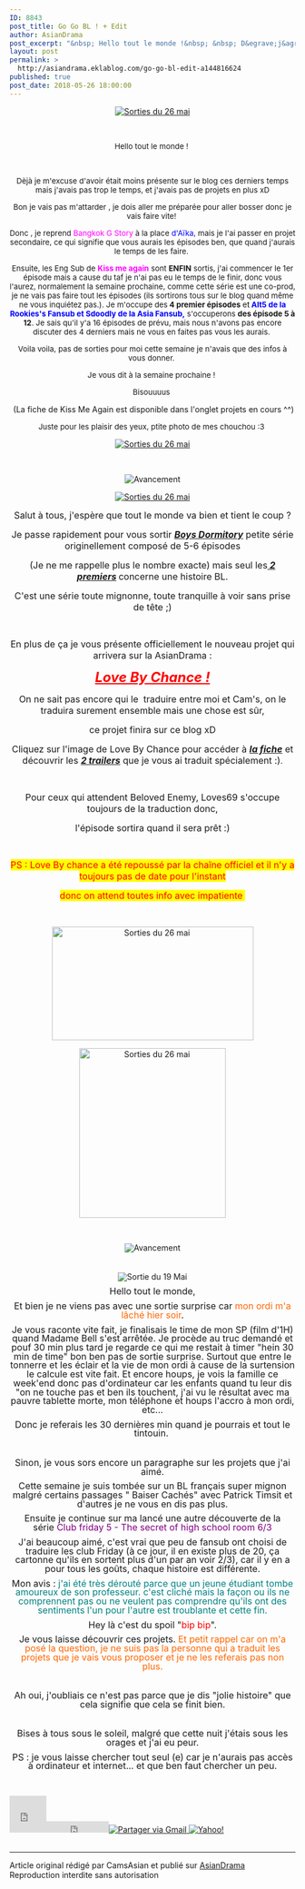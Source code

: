 ```yaml
---
ID: 8843
post_title: Go Go BL ! + Edit
author: AsianDrama
post_excerpt: "&nbsp; Hello tout le monde !&nbsp; &nbsp; D&egrave;j&agrave; je m'excuse d'avoir &eacute;tait moins pr&eacute;sente sur le blog ces derniers temps mais j'avais pas trop le temps, et j'avais pas de projets en plus xD Bon je vais pas m'attarder , je dois aller me pr&eacute;par&eacute;e&nbsp;pour aller bosser donc je vais faire vite!&nbsp; Donc , je..."
layout: post
permalink: >
  http://asiandrama.eklablog.com/go-go-bl-edit-a144816624
published: true
post_date: 2018-05-26 18:00:00
---
```

<p style="text-align: center;"><a href="http://ekladata.com/hxB4nF378bH6UALVud4-a4QQ7rs.png"><img src="https://united-subs.dearclouds.com/wp-content/uploads/2018/05/4ff26fd3faef0f8c130a04112444689b.jpg" alt="Sorties du 26 mai"/></a></p>
<p style="text-align: center;">&nbsp;</p>
<p style="text-align: center;"><span style="font-size: 10pt;">Hello tout le monde !&nbsp;</span></p>
<p style="text-align: center;">&nbsp;</p>
<p style="text-align: center;"><span style="font-size: 13.3333px;">D&egrave;j&agrave; je m'excuse d'avoir &eacute;tait moins pr&eacute;sente sur le blog ces derniers temps mais j'avais pas trop le temps, et j'avais pas de projets en plus xD</span></p>
<p style="text-align: center;"><span style="font-size: 13.3333px;">Bon je vais pas m'attarder , je dois aller me pr&eacute;par&eacute;e&nbsp;pour aller bosser donc je vais faire vite!&nbsp;</span></p>
<p style="text-align: center;"><span style="font-size: 13.3333px;">Donc , je reprend <span style="color: #ff00ff;">Bangkok G Story</span> &agrave; la place <span style="color: #0000ff;">d'A&iuml;ka</span>, mais je l'ai passer en projet secondaire, ce qui signifie que vous aurais les &eacute;pisodes ben, que quand j'aurais le temps de les faire.&nbsp;</span></p>
<p style="text-align: center;"><span style="font-size: 13.3333px;">Ensuite, les Eng Sub de <span style="color: #ff00ff;"><strong>Kiss me again</strong></span> sont <strong>ENFIN</strong> sortis, j'ai commencer le 1er &eacute;pisode mais a cause du taf je n'ai pas eu le temps de le finir, donc vous l'aurez, normalement la semaine prochaine, comme cette s&eacute;rie est une co-prod, je ne vais pas faire tout les &eacute;pisodes (ils sortirons tous sur le blog quand m&ecirc;me ne vous inqui&eacute;tez pas.). Je m'occupe des<strong> 4 premier &eacute;pisodes</strong> e<span style="color: #0000ff;"><span style="color: #000000;">t</span><strong> Alt5 de la Rookies's Fansub et Sdoodly de la Asia Fansub,</strong> </span>s'occuperons <strong>des &eacute;pisode 5 &agrave; 12</strong>. Je sais qu'il y'a 16 &eacute;pisodes de pr&eacute;vu, mais nous n'avons pas encore discuter des 4 derniers mais ne vous en faites pas vous les aurais.&nbsp;</span></p>
<p style="text-align: center;"><span style="font-size: 13.3333px;">Voila voila, pas de sorties pour moi cette semaine je n'avais que des infos &agrave; vous donner.&nbsp;</span></p>
<p style="text-align: center;"><span style="font-size: 13.3333px;">Je vous dit &agrave; la semaine prochaine !&nbsp;</span></p>
<p style="text-align: center;"><span style="font-size: 13.3333px;">Bisouuuus&nbsp;</span></p>
<p style="text-align: center;">&nbsp;(La fiche de Kiss Me Again est disponible dans l'onglet projets en cours ^^)</p>
<p style="text-align: center;"><span style="font-size: 13.3333px;">Juste pour les plaisir des yeux, ptite photo de mes chouchou :3&nbsp;</span></p>
<p style="text-align: center;"><a href="http://ekladata.com/yXlgwXWKfuTlOFuCOYhYJ1aZmoo.jpg"><img src="http://ekladata.com/yXlgwXWKfuTlOFuCOYhYJ1aZmoo@500x332.jpg" alt="Sorties du 26 mai"/></a></p>
<p style="text-align: center;">&nbsp;</p>
<p style="text-align: center;"><img src="http://ekladata.com/0azE2m7POWI0azp7s-3SiM0RKv4@308x39.png" alt="Avancement"/></p>
<p style="text-align: center;"><a href="http://ekladata.com/VhIONmPRZlnk2cg7Gm3fFb4aR9c.png"><img src="http://ekladata.com/VhIONmPRZlnk2cg7Gm3fFb4aR9c@150x150.png" alt="Sorties du 26 mai"/></a></p>
<p style="text-align: center;"><span style="font-size: 12pt;">Salut &agrave; tous, j'esp&egrave;re que tout le monde va bien et tient le coup ?</span></p>
<p style="text-align: center;"><span style="font-size: 12pt;">Je passe rapidement pour vous sortir&nbsp;<em><span style="text-decoration: underline;"><strong>Boys Dormitory</strong></span></em> petite s&eacute;rie originellement compos&eacute; de 5-6 &eacute;pisodes</span></p>
<p style="text-align: center;"><span style="font-size: 12pt;">(Je ne me rappelle plus le nombre exacte) mais seul les<strong><em><span style="text-decoration: underline;"> 2 premiers</span> </em></strong>concerne une histoire BL.</span></p>
<p style="text-align: center;"><span style="font-size: 12pt;">C'est une s&eacute;rie toute mignonne, toute tranquille &agrave; voir sans prise de t&ecirc;te ;)</span></p>
<p style="text-align: center;">&nbsp;</p>
<p style="text-align: center;"><span style="font-size: 12pt;">En plus de &ccedil;a je vous pr&eacute;sente officiellement le nouveau projet qui arrivera sur la AsianDrama :</span></p>
<p style="text-align: center;"><span style="text-decoration: underline; font-size: 18pt; color: #ff0000;"><em><strong>Love By Chance !</strong></em></span></p>
<p style="text-align: center;"><span style="font-size: 12pt;">On ne sait pas encore qui le&nbsp; traduire entre moi et Cam's, on le traduira surement ensemble mais une chose est s&ucirc;r,</span></p>
<p style="text-align: center;"><span style="font-size: 12pt;">ce projet finira sur ce blog xD</span></p>
<p style="text-align: center;"><span style="font-size: 12pt;">Cliquez sur l'image de Love By Chance pour acc&eacute;der &agrave; <strong><em><span style="text-decoration: underline;">la fiche</span></em></strong> et d&eacute;couvrir les <strong><em><span style="text-decoration: underline;">2 trailers</span></em></strong> que je vous ai traduit sp&eacute;cialement :)</span>.</p>
<p style="text-align: center;">&nbsp;</p>
<p style="text-align: center;"><span style="font-size: 12pt;">Pour ceux qui attendent Beloved Enemy, Loves69 s'occupe toujours de la traduction donc, </span></p>
<p style="text-align: center;"><span style="font-size: 12pt;">l'&eacute;pisode sortira quand il sera pr&ecirc;t :)</span></p>
<p style="text-align: center;">&nbsp;</p>
<p style="text-align: center;"><span style="font-size: 12pt; color: #ff0000; background-color: #ffff00;">PS : Love By chance a &eacute;t&eacute; repouss&eacute; par la cha&icirc;ne officiel et il n'y a toujours pas de date pour l'instant</span></p>
<p style="text-align: center;"><span style="font-size: 12pt; color: #ff0000; background-color: #ffff00;">donc on attend toutes info avec impatiente&nbsp;</span></p>
<p style="text-align: center;">&nbsp;</p>
<p style="text-align: center;"><a href="http://asiandrama.eklablog.com/boys-dormitory-a144681632"><img src="http://ekladata.com/2Tqyks6F-ZJBd6ttYVy3rMy7pzA@355x200.jpg" alt="Sorties du 26 mai" width="355" height="200"/></a></p>
<p style="text-align: center;"><a href="http://asiandrama.eklablog.com/love-by-chance-the-series-a144674450"><img src="http://ekladata.com/OjebwUiM50kkavIXNMRWUZ3HYSk@258x299.jpg" alt="Sorties du 26 mai" width="258" height="299"/></a></p>
<p style="text-align: center;">&nbsp;</p>
<p style="box-sizing: content-box; margin: 0px 0px 10px; line-height: 15.7143px; text-align: center;"><img style="box-sizing: content-box; border: 0px; vertical-align: middle;" src="http://ekladata.com/0azE2m7POWI0azp7s-3SiM0RKv4@308x39.png" alt="Avancement"/></p>
<p style="box-sizing: content-box; margin: 0px 0px 10px; line-height: 15.7143px; text-align: center;">&nbsp;</p>
<p style="box-sizing: content-box; margin: 0px 0px 10px; line-height: 15.7143px; text-align: center;"><img style="box-sizing: content-box; border: 0px; vertical-align: middle;" src="http://ekladata.com/LH6H3A2ytb43xEWz8XO8Q1WUZWo.jpg" alt="Sortie du 19 Mai"/></p>
<p class="MsoNormal" style="box-sizing: content-box; margin: 0px 0px 10px; line-height: 15.7143px; text-align: center;"><span style="box-sizing: content-box; font-size: 12pt;">Hello tout le monde,</span></p>
<p class="MsoNormal" style="box-sizing: content-box; margin: 0px 0px 10px; line-height: 15.7143px; text-align: center;"><span style="box-sizing: content-box; font-size: 12pt;">Et bien je ne viens pas avec une sortie surprise car <span style="color: #ff6600;">mon ordi m'a l&acirc;ch&eacute; hier soir</span>.</span></p>
<p class="MsoNormal" style="box-sizing: content-box; margin: 0px 0px 10px; line-height: 15.7143px; text-align: center;"><span style="box-sizing: content-box; font-size: 12pt;">Je vous raconte vite fait, je finalisais le time de mon SP (film d'1H) quand Madame Bell s'est arr&ecirc;t&eacute;e. Je proc&egrave;de au truc demand&eacute; et pouf 30 min plus tard je regarde ce qui me restait &agrave; timer "hein 30 min de time" bon ben pas de sortie surprise. Surtout que entre le tonnerre et les &eacute;clair et la vie de mon ordi &agrave; cause de la surtension le calcule est vite fait. Et encore houps, je vois la famille ce week'end donc pas d'ordinateur car les enfants quand tu leur dis "on ne touche pas et ben ils touchent, j'ai vu le r&eacute;sultat avec ma pauvre tablette morte, mon t&eacute;l&eacute;phone et houps l'accro &agrave; mon ordi, etc...</span></p>
<p class="MsoNormal" style="box-sizing: content-box; margin: 0px 0px 10px; line-height: 15.7143px; text-align: center;"><span style="box-sizing: content-box; font-size: 12pt;">Donc je referais les 30 derni&egrave;res min quand je pourrais et tout le tintouin.&nbsp;</span></p>
<p class="MsoNormal" style="box-sizing: content-box; margin: 0px 0px 10px; line-height: 15.7143px; text-align: center;">&nbsp;</p>
<p class="MsoNormal" style="box-sizing: content-box; margin: 0px 0px 10px; line-height: 15.7143px; text-align: center;"><span style="box-sizing: content-box; font-size: 12pt;">Sinon, je vous sors encore un paragraphe sur les projets que j'ai aim&eacute;.</span></p>
<p class="MsoNormal" style="box-sizing: content-box; margin: 0px 0px 10px; line-height: 15.7143px; text-align: center;"><span style="box-sizing: content-box; font-size: 12pt;">Cette semaine je suis tomb&eacute;e sur un BL fran&ccedil;ais super mignon malgr&eacute; certains passages " Baiser Cach&eacute;s" avec Patrick Timsit et d'autres je ne vous en dis pas plus.</span></p>
<p class="MsoNormal" style="box-sizing: content-box; margin: 0px 0px 10px; line-height: 15.7143px; text-align: center;"><span style="font-size: 12pt;"><span style="box-sizing: content-box;">Ensuite je continue sur ma lanc&eacute; une autre d&eacute;couverte de la s&eacute;rie</span>&nbsp;<span style="color: #800080;">Club friday 5 - The secret of high school room 6/3</span></span></p>
<p style="box-sizing: content-box; margin: 0px 0px 10px; line-height: 15.7143px; text-align: center;"><span style="font-size: 12pt;">J'ai beaucoup aim&eacute;, c'est vrai que peu de fansub ont choisi de traduire les club Friday (&agrave; ce jour, il en existe plus de 20, &ccedil;a cartonne qu'ils en sortent plus d'un par an voir 2/3), car il y en a pour tous les go&ucirc;ts, chaque histoire est diff&eacute;rente.</span></p>
<p style="box-sizing: content-box; margin: 0px 0px 10px; line-height: 15.7143px; text-align: center;"><span style="font-size: 12pt;">Mon avis : <span style="color: #008080;">j'ai &eacute;t&eacute; tr&egrave;s d&eacute;rout&eacute; parce que un jeune &eacute;tudiant tombe amoureux de son professeur. c'est clich&eacute; mais la fa&ccedil;on ou ils ne comprennent pas ou ne veulent pas comprendre qu'ils ont des sentiments l'un pour l'autre est troublante et cette fin.</span></span></p>
<p style="box-sizing: content-box; margin: 0px 0px 10px; line-height: 15.7143px; text-align: center;"><span style="font-size: 12pt;">Hey l&agrave; c'est du spoil "<span style="color: #ff0000;">bip bip</span>".</span></p>
<p style="box-sizing: content-box; margin: 0px 0px 10px; line-height: 15.7143px; text-align: center;"><span style="font-size: 12pt;">Je vous laisse d&eacute;couvrir ces projets. <span style="color: #ff6600;">Et petit rappel car on m'a pos&eacute; la question, je ne suis pas la personne qui a traduit les projets que je vais vous proposer et je ne les referais pas non plus.</span></span></p>
<p class="MsoNormal" style="box-sizing: content-box; margin: 0px 0px 10px; line-height: 15.7143px; text-align: center;">&nbsp;</p>
<p style="box-sizing: content-box; margin: 0px 0px 10px; line-height: 15.7143px; text-align: center;"><span style="font-size: 12pt;">Ah oui, j'oubliais ce n'est pas parce que je dis "jolie histoire" que cela signifie que cela se finit bien.</span></p>
<p class="MsoNormal" style="box-sizing: content-box; margin: 0px 0px 10px; line-height: 15.7143px; text-align: center;">&nbsp;</p>
<p class="MsoNormal" style="box-sizing: content-box; margin: 0px 0px 10px; line-height: 15.7143px; text-align: center;"><span style="box-sizing: content-box; font-size: 12pt;">Bises &agrave; tous sous le soleil, malgr&eacute; que cette nuit j'&eacute;tais sous les orages et j'ai eu peur.</span></p>
<p class="MsoNormal" style="box-sizing: content-box; margin: 0px 0px 10px; line-height: 15.7143px; text-align: center;"><span style="box-sizing: content-box; font-size: 12pt;">PS : je vous laisse chercher tout seul (e) car je n'aurais pas acc&egrave;s &agrave; ordinateur et internet... et que ben faut chercher un peu.</span></p><br /><br /><div id="share_buttons" class="article_sharebtns"><iframe src="http://www.facebook.com/plugins/like.php?href=http%3A%2F%2Fasiandrama.eklablog.com%2Fgo-go-bl-edit-a144816624&amp;layout=box_count&amp;show_faces=false&amp;width=65&amp;action=like&amp;font&amp;colorscheme=light&amp;height=65" scrolling="no" frameborder="0" style="border:none; overflow:hidden; width:65px; height:65px;" allowTransparency="true"><br /></iframe><iframe allowtransparency="true" frameborder="0" scrolling="no" src="http://platform.twitter.com/widgets/tweet_button.html?url=http%3A%2F%2Fasiandrama.eklablog.com%2Fgo-go-bl-edit-a144816624&amp;text=Go%20Go%20BL%20%21%20%2B%20Edit&amp;count=horizontal" style="width: 110px; height: 20px;"></iframe><span><g:plusone size="medium" count="true" href="http://asiandrama.eklablog.com/go-go-bl-edit-a144816624"></g:plusone></span><a href="javascript:(function()%7Bm='http://mail.google.com/mail/?view=cm&fs=1&tf=1&to=&su=Go%20Go%20BL%20%21%20%2B%20Edit&body=http%3A%2F%2Fasiandrama.eklablog.com%2Fgo-go-bl-edit-a144816624';w=window.open(m,'addwindow','status=no,toolbar=no,width=575,height=545,resizable=yes');setTimeout(function()%7Bw.focus();%7D,%20250);%7D)();" rel="nofollow"><img src="" alt="Partager via Gmail" title="Partager via Gmail" /></a><a rel="nofollow" href="http://bookmarks.yahoo.com/toolbar/savebm?u=http%3A%2F%2Fasiandrama.eklablog.com%2Fgo-go-bl-edit-a144816624&t=Go%20Go%20BL%20%21%20%2B%20Edit"  rel="nofollow">
<img alt="Yahoo!" src="" title="Yahoo!" />
</a></div><br /><hr />Article original rédigé par CamsAsian et publié sur <a href="http://asiandrama.eklablog.com/">AsianDrama</a> <br /> Reproduction interdite sans autorisation
